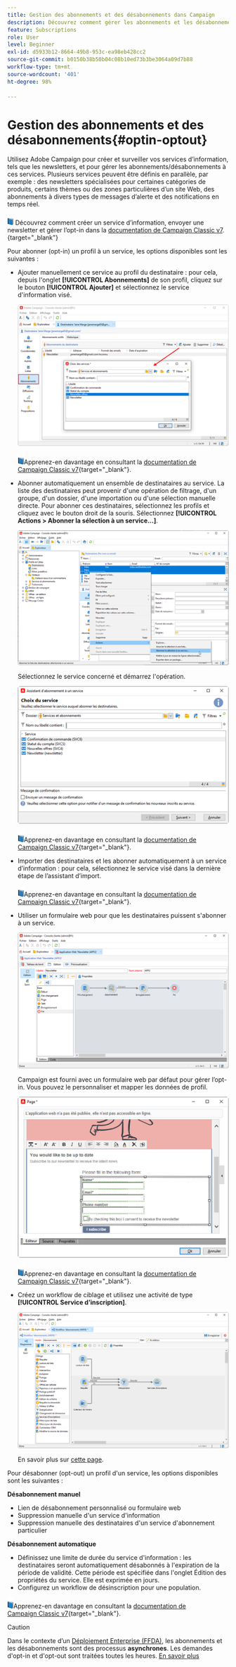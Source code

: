 ```yaml
---
title: Gestion des abonnements et des désabonnements dans Campaign
description: Découvrez comment gérer les abonnements et les désabonnements sur Campaign v8.
feature: Subscriptions
role: User
level: Beginner
exl-id: d5933b12-8664-49b8-953c-ea98eb428cc2
source-git-commit: b0150b38b50b04c08b10ed73b3be3064a09d7b88
workflow-type: tm+mt
source-wordcount: '401'
ht-degree: 98%

---
```


# Gestion des abonnements et des désabonnements{#optin-optout}

Utilisez Adobe Campaign pour créer et surveiller vos services d’information, tels que les newsletters, et pour gérer les abonnements/désabonnements à ces services. Plusieurs services peuvent être définis en parallèle, par exemple : des newsletters spécialisées pour certaines catégories de produits, certains thèmes ou des zones particulières d’un site Web, des abonnements à divers types de messages d’alerte et des notifications en temps réel.

![](../assets/do-not-localize/book.png) Découvrez comment créer un service d’information, envoyer une newsletter et gérer l’opt-in dans la [documentation de Campaign Classic v7](https://experienceleague.adobe.com/docs/campaign-classic/using/sending-messages/subscriptions-and-referrals/managing-subscriptions.html?lang=fr).{target="_blank"}

Pour abonner (opt-in) un profil à un service, les options disponibles sont les suivantes :

* Ajouter manuellement ce service au profil du destinataire : pour cela, depuis l&#39;onglet **[!UICONTROL Abonnements]** de son profil, cliquez sur le bouton **[!UICONTROL Ajouter]** et sélectionnez le service d&#39;information visé.

  ![](assets/subscribe-to-a-service.png)

  ![](../assets/do-not-localize/book.png)Apprenez-en davantage en consultant la [documentation de Campaign Classic v7](https://experienceleague.adobe.com/docs/campaign-classic/using/getting-started/profile-management/editing-a-profile.html?lang=fr#deliveries-tab){target="_blank"}.

* Abonner automatiquement un ensemble de destinataires au service. La liste des destinataires peut provenir d&#39;une opération de filtrage, d&#39;un groupe, d&#39;un dossier, d&#39;une importation ou d&#39;une sélection manuelle directe. Pour abonner ces destinataires, sélectionnez les profils et cliquez avec le bouton droit de la souris. Sélectionnez **[!UICONTROL Actions > Abonner la sélection à un service...]**.

  ![](assets/subscribe-selection.png)

  Sélectionnez le service concerné et démarrez l&#39;opération.

  ![](assets/subscribe-confirm.png)

  ![](../assets/do-not-localize/book.png)Apprenez-en davantage en consultant la [documentation de Campaign Classic v7](https://experienceleague.adobe.com/docs/campaign-classic/using/getting-started/profile-management/editing-a-profile.html?lang=fr#deliveries-tab){target="_blank"}.


* Importer des destinataires et les abonner automatiquement à un service d’information : pour cela, sélectionnez le service visé dans la dernière étape de l’assistant d’import.

  ![](../assets/do-not-localize/book.png)Apprenez-en davantage en consultant la [documentation de Campaign Classic v7](https://experienceleague.adobe.com/docs/campaign-classic/using/getting-started/importing-and-exporting-data/generic-imports-exports/executing-import-jobs.html?lang=fr#step-5---additional-step-when-importing-recipients){target="_blank"}.

* Utiliser un formulaire web pour que les destinataires puissent s&#39;abonner à un service.

  ![](assets/opt-in-webapp.png)

  Campaign est fourni avec un formulaire web par défaut pour gérer l’opt-in. Vous pouvez le personnaliser et mapper les données de profil.

  ![](assets/web-app.png)

  ![](../assets/do-not-localize/book.png)Apprenez-en davantage en consultant la [documentation de Campaign Classic v7](https://experienceleague.adobe.com/docs/campaign-classic/using/designing-content/web-forms/use-cases--web-forms.html?lang=fr#create-a-subscription--form-with-double-opt-in){target="_blank"}.


* Créez un workflow de ciblage et utilisez une activité de type **[!UICONTROL Service d’inscription]**.

  ![](assets/wf-subscription.png)

  En savoir plus sur [cette page](https://experienceleague.adobe.com/docs/campaign/automation/workflows/wf-activities/targeting-activities/subscription-services.html?lang=fr).

Pour désabonner (opt-out) un profil d&#39;un service, les options disponibles sont les suivantes :

**Désabonnement manuel**

* Lien de désabonnement personnalisé ou formulaire web
* Suppression manuelle d&#39;un service d&#39;information
* Suppression manuelle des destinataires d&#39;un service d&#39;abonnement particulier

**Désabonnement automatique**

* Définissez une limite de durée du service d&#39;information : les destinataires seront automatiquement désabonnés à l&#39;expiration de la période de validité. Cette période est spécifiée dans l&#39;onglet Édition des propriétés du service. Elle est exprimée en jours.
* Configurez un workflow de désinscription pour une population.

![](../assets/do-not-localize/book.png)Apprenez-en davantage en consultant la [documentation de Campaign Classic v7](https://experienceleague.adobe.com/docs/campaign-classic/using/sending-messages/subscriptions-and-referrals/managing-subscriptions.html?lang=fr#unsubscribing-a-recipient-from-a-service){target="_blank"}.


>[!CAUTION]
>
>Dans le contexte d’un [Déploiement Enterprise (FFDA)](../architecture/enterprise-deployment.md), les abonnements et les désabonnements sont des processus **asynchrones**. Les demandes d&#39;opt-in et d&#39;opt-out sont traitées toutes les heures. [En savoir plus](../architecture/new-apis.md#sub-apis)

<!--
You can also enable your delivery recipients to forward messages to a friend. To do this, insert the relevant links into your delivery. You may then track this sharing process as well as the number of visits to the concerned pages. 

![](../assets/do-not-localize/book.png) For more on this capability, refer to [Campaign Classic v7 documentation](https://experienceleague.adobe.com/docs/campaign-classic/using/sending-messages/subscriptions-and-referrals/viral-and-social-marketing.html#viral-marketing--forward-to-a-friend){target="_blank"}
-->
